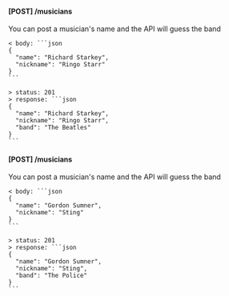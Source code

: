 #### [POST] /musicians
You can post a musician's name and the API will guess the band
	
	< body: ```json 
	{
	  "name": "Richard Starkey",
	  "nickname": "Ringo Starr"
	}
	```
	
	> status: 201	
	> response: ```json
	{
	  "name": "Richard Starkey", 
	  "nickname": "Ringo Starr", 
	  "band": "The Beatles"
	}
	```

#### [POST] /musicians
You can post a musician's name and the API will guess the band
	
	< body: ```json 
	{
	  "name": "Gordon Sumner",
	  "nickname": "Sting"
	}
	```
	
	> status: 201	
	> response: ```json
	{
	  "name": "Gordon Sumner",
	  "nickname": "Sting",
	  "band": "The Police"
	}
	```